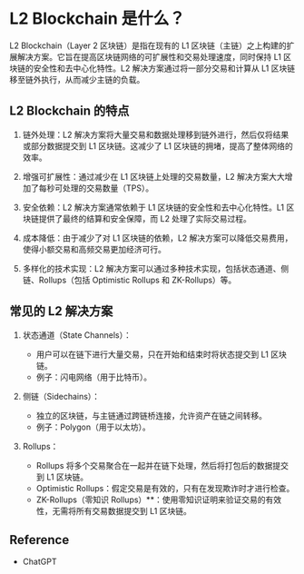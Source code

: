 # L2 Blockchain 是什么？
L2 Blockchain（Layer 2 区块链）是指在现有的 L1 区块链（主链）之上构建的扩展解决方案。它旨在提高区块链网络的可扩展性和交易处理速度，同时保持 L1 区块链的安全性和去中心化特性。L2 解决方案通过将一部分交易和计算从 L1 区块链移至链外执行，从而减少主链的负载。

## L2 Blockchain 的特点

1. 链外处理：L2 解决方案将大量交易和数据处理移到链外进行，然后仅将结果或部分数据提交到 L1 区块链。这减少了 L1 区块链的拥堵，提高了整体网络的效率。

2. 增强可扩展性：通过减少在 L1 区块链上处理的交易数量，L2 解决方案大大增加了每秒可处理的交易数量（TPS）。

3. 安全依赖：L2 解决方案通常依赖于 L1 区块链的安全性和去中心化特性。L1 区块链提供了最终的结算和安全保障，而 L2 处理了实际交易过程。

4. 成本降低：由于减少了对 L1 区块链的依赖，L2 解决方案可以降低交易费用，使得小额交易和高频交易更加经济可行。

5. 多样化的技术实现：L2 解决方案可以通过多种技术实现，包括状态通道、侧链、Rollups（包括 Optimistic Rollups 和 ZK-Rollups）等。

## 常见的 L2 解决方案

1. 状态通道（State Channels）：
   - 用户可以在链下进行大量交易，只在开始和结束时将状态提交到 L1 区块链。
   - 例子：闪电网络（用于比特币）。

2. 侧链（Sidechains）：
   - 独立的区块链，与主链通过跨链桥连接，允许资产在链之间转移。
   - 例子：Polygon（用于以太坊）。

3. Rollups：
   - Rollups 将多个交易聚合在一起并在链下处理，然后将打包后的数据提交到 L1 区块链。
   - Optimistic Rollups：假定交易是有效的，只有在发现欺诈时才进行检查。
   - ZK-Rollups（零知识 Rollups）**：使用零知识证明来验证交易的有效性，无需将所有交易数据提交到 L1 区块链。

## Reference
- ChatGPT

